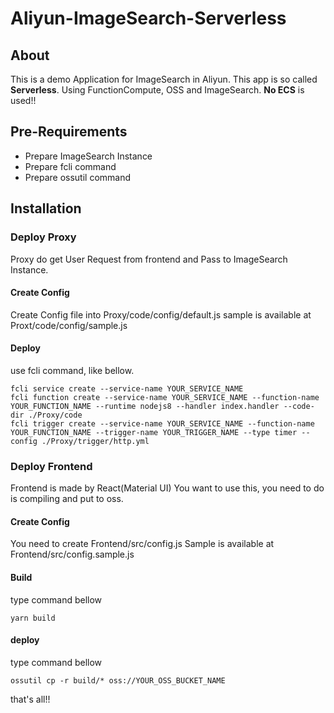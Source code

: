 # Aliyun-ImageSearch-Serverless
## About
This is a demo Application for ImageSearch in Aliyun.
This app is so called **Serverless**.
Using FunctionCompute, OSS and ImageSearch.
**No ECS** is used!!

## Pre-Requirements
- Prepare ImageSearch Instance
- Prepare fcli command
- Prepare ossutil command

## Installation
### Deploy Proxy
Proxy do get User Request from frontend and Pass to ImageSearch Instance.

#### Create Config
Create Config file into Proxy/code/config/default.js
sample is available at Proxt/code/config/sample.js

#### Deploy
use fcli command, like bellow.

```
fcli service create --service-name YOUR_SERVICE_NAME
fcli function create --service-name YOUR_SERVICE_NAME --function-name YOUR_FUNCTION_NAME --runtime nodejs8 --handler index.handler --code-dir ./Proxy/code
fcli trigger create --service-name YOUR_SERVICE_NAME --function-name YOUR_FUNCTION_NAME --trigger-name YOUR_TRIGGER_NAME --type timer --config ./Proxy/trigger/http.yml
```

### Deploy Frontend
Frontend is made by React(Material UI)
You want to use this, you need to do is compiling and put to oss.

#### Create Config
You need to create Frontend/src/config.js
Sample is available at Frontend/src/config.sample.js

#### Build
type command bellow

```
yarn build
```

#### deploy
type command bellow

```
ossutil cp -r build/* oss://YOUR_OSS_BUCKET_NAME
```

that's all!!
